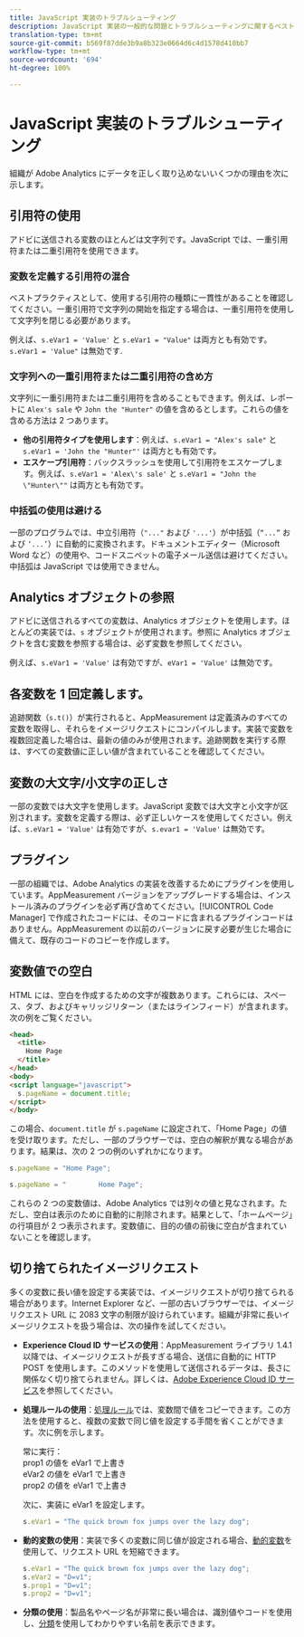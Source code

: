 ```yaml
---
title: JavaScript 実装のトラブルシューティング
description: JavaScript 実装の一般的な問題とトラブルシューティングに関するベストプラクティスについて説明します。
translation-type: tm+mt
source-git-commit: b569f87dde3b9a8b323e0664d6c4d1578d410bb7
workflow-type: tm+mt
source-wordcount: '694'
ht-degree: 100%

---
```



# JavaScript 実装のトラブルシューティング

組織が Adobe Analytics にデータを正しく取り込めないいくつかの理由を次に示します。

## 引用符の使用

アドビに送信される変数のほとんどは文字列です。JavaScript では、一重引用符または二重引用符を使用できます。

### 変数を定義する引用符の混合

ベストプラクティスとして、使用する引用符の種類に一貫性があることを確認してください。一重引用符で文字列の開始を指定する場合は、一重引用符を使用して文字列を閉じる必要があります。

例えば、`s.eVar1 = 'Value'` と `s.eVar1 = "Value"` は両方とも有効です。`s.eVar1 = 'Value"` は無効です.

### 文字列への一重引用符または二重引用符の含め方

文字列に一重引用符または二重引用符を含めることもできます。例えば、レポートに `Alex's sale` や `John the "Hunter"` の値を含めるとします。これらの値を含める方法は 2 つあります。

* **他の引用符タイプを使用します**：例えば、`s.eVar1 = "Alex's sale"` と `s.eVar1 = 'John the "Hunter"'` は両方とも有効です。
* **エスケープ引用符**：バックスラッシュを使用して引用符をエスケープします。例えば、`s.eVar1 = 'Alex\'s sale'` と `s.eVar1 = "John the \"Hunter\""` は両方とも有効です。

### 中括弧の使用は避ける

一部のプログラムでは、中立引用符（`"..."` および `'...'`）が中括弧（`“...”` および `‘...’`）に自動的に変換されます。ドキュメントエディター（Microsoft Word など）の使用や、コードスニペットの電子メール送信は避けてください。中括弧は JavaScript では使用できません。

## Analytics オブジェクトの参照

アドビに送信されるすべての変数は、Analytics オブジェクトを使用します。ほとんどの実装では、`s` オブジェクトが使用されます。参照に Analytics オブジェクトを含む変数を参照する場合は、必ず変数を参照してください。

例えば、`s.eVar1 = 'Value'` は有効ですが、`eVar1 = 'Value'` は無効です。

## 各変数を 1 回定義します。

追跡関数（`s.t()`）が実行されると、AppMeasurement は定義済みのすべての変数を取得し、それらをイメージリクエストにコンパイルします。実装で変数を複数回定義した場合は、最新の値のみが使用されます。追跡関数を実行する際は、すべての変数値に正しい値が含まれていることを確認してください。

## 変数の大文字/小文字の正しさ

一部の変数では大文字を使用します。JavaScript 変数では大文字と小文字が区別されます。変数を定義する際は、必ず正しいケースを使用してください。例えば、`s.eVar1 = 'Value'` は有効ですが、`s.evar1 = 'Value'` は無効です。

## プラグイン

一部の組織では、Adobe Analytics の実装を改善するためにプラグインを使用しています。AppMeasurement バージョンをアップグレードする場合は、インストール済みのプラグインを必ず再び含めてください。[!UICONTROL Code Manager] で作成されたコードには、そのコードに含まれるプラグインコードはありません。AppMeasurement の以前のバージョンに戻す必要が生じた場合に備えて、既存のコードのコピーを作成します。

## 変数値での空白

HTML には、空白を作成するための文字が複数あります。これらには、スペース、タブ、およびキャリッジリターン（またはラインフィード）が含まれます。次の例をご覧ください。

```html
<head>
  <title>
    Home Page
  </title>
</head>
<body>
<script language="javascript">
  s.pageName = document.title;
</script>
</body>
```

この場合、`document.title` が `s.pageName` に設定されて、「Home Page」の値を受け取ります。ただし、一部のブラウザーでは、空白の解釈が異なる場合があります。結果は、次の 2 つの例のいずれかになります。

```js
s.pageName = "Home Page";
```

```js
s.pageName = "        Home Page";
```

これらの 2 つの変数値は、Adobe Analytics では別々の値と見なされます。ただし、空白は表示のために自動的に削除されます。結果として、「ホームページ」の行項目が 2 つ表示されます。変数値に、目的の値の前後に空白が含まれていないことを確認します。

## 切り捨てられたイメージリクエスト

多くの変数に長い値を設定する実装では、イメージリクエストが切り捨てられる場合があります。Internet Explorer など、一部の古いブラウザーでは、イメージリクエスト URL に 2083 文字の制限が設けられています。組織が非常に長いイメージリクエストを扱う場合は、次の操作を試してください。

* **Experience Cloud ID サービスの使用**：AppMeasurement ライブラリ 1.4.1 以降では、イメージリクエストが長すぎる場合、送信に自動的に HTTP POST を使用します。このメソッドを使用して送信されるデータは、長さに関係なく切り捨てられません。詳しくは、[Adobe Experience Cloud ID サービス](https://docs.adobe.com/content/help/ja-JP/id-service/using/home.html)を参照してください。
* **処理ルールの使用**：[処理ルール](/help/admin/admin/c-processing-rules/processing-rules.md)では、変数間で値をコピーできます。この方法を使用すると、複数の変数で同じ値を設定する手間を省くことができます。次に例を示します。

   常に実行：<br>prop1 の値を eVar1 で上書き<br>eVar2 の値を eVar1 で上書き<br>prop2 の値を eVar1 で上書き<br>

   次に、実装に eVar1 を設定します。

   ```js
   s.eVar1 = "The quick brown fox jumps over the lazy dog";
   ```

* **動的変数の使用**：実装で多くの変数に同じ値が設定される場合、[動的変数](/help/implement/vars/page-vars/dynamic-variables.md)を使用して、リクエスト URL を短縮できます。

   ```js
   s.eVar1 = "The quick brown fox jumps over the lazy dog";
   s.eVar2 = "D=v1";
   s.prop1 = "D=v1";
   s.prop2 = "D=v1";
   ```

* **分類の使用**：製品名やページ名が非常に長い場合は、識別値やコードを使用し、[分類](/help/components/classifications/c-classifications.md)を使用してわかりやすい名前を表示できます。
